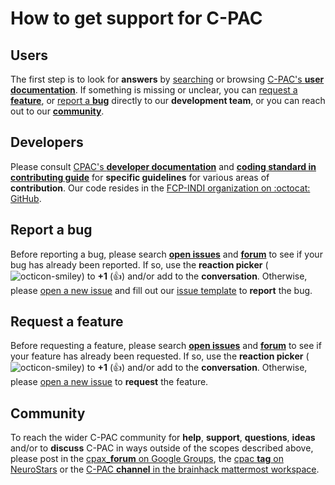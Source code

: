 # How to get support for C-PAC

## Users

The first step is to look for **answers** by [searching](http://fcp-indi.github.io/docs/user/search) or browsing [C-PAC's **user documentation**](http://fcp-indi.github.io/docs/user). If something is missing or unclear, you can [request a **feature**](#request-a-feature), or [report a **bug**](#report-a-bug) directly to our **development team**, or you can reach out to our [**community**](#community).

## Developers

Please consult [CPAC's **developer documentation**](http://fcp-indi.github.io/docs/developer) and [**coding standard in contributing guide**](./CONTRIBUTING.md) for **specific guidelines** for various areas of **contribution**. Our code resides in the [FCP-INDI organization on :octocat: GitHub](https://github.com/FCP-INDI).

## Report a bug

Before reporting a bug, please search [**open issues**](https://github.com/search?q=org%3AFCP-INDI+is%3Aissue+is%3Aopen&type=Issues) and [**forum**](https://groups.google.com/forum/#!forum/cpax_forum) to see if your bug has already been reported. If so, use the **reaction picker** (![octicon-smiley](https://cdnjs.cloudflare.com/ajax/libs/octicons/4.4.0/svg/smiley.svg?sanitize=true)) to **+1** (:+1:) and/or add to the **conversation**. Otherwise, please [open a new issue](https://github.com/FCP-INDI/C-PAC/issues/new) and fill out our [issue template](https://github.com/FCP-INDI/cpac_run_logs/blob/master/.github/ISSUE_TEMPLATE/c-pac-vx-x-x----short-name-label-.md) to **report** the bug.

## Request a feature

Before requesting a feature, please search [**open issues**](https://github.com/search?q=org%3AFCP-INDI+is%3Aissue+is%3Aopen&type=Issues) and [**forum**](https://groups.google.com/forum/#!forum/cpax_forum) to see if your feature has already been requested. If so, use the **reaction picker** (![octicon-smiley](https://cdnjs.cloudflare.com/ajax/libs/octicons/4.4.0/svg/smiley.svg?sanitize=true)) to **+1** (:+1:) and/or add to the **conversation**. Otherwise, please [open a new issue](https://github.com/FCP-INDI/C-PAC/issues/new) to **request** the feature.

## Community

To reach the wider C-PAC community for **help**, **support**, **questions**, **ideas** and/or to **discuss** C-PAC in ways outside of the scopes described above, please post in the [cpax_**forum** on Google Groups](https://groups.google.com/forum/#!forum/cpax_forum), the [cpac **tag** on NeuroStars](https://neurostars.org/tag/cpac) or the [C-PAC **channel** in the brainhack mattermost workspace](https://mattermost.brainhack.org/brainhack/channels/c-pac).

